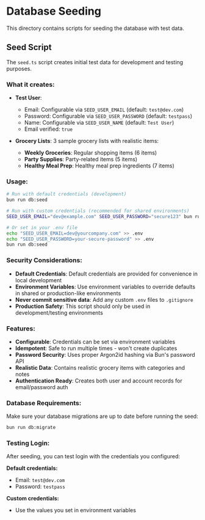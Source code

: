 # Database Seeding

This directory contains scripts for seeding the database with test data.

## Seed Script

The `seed.ts` script creates initial test data for development and testing purposes.

### What it creates:

- **Test User**:
  - Email: Configurable via `SEED_USER_EMAIL` (default: `test@dev.com`)
  - Password: Configurable via `SEED_USER_PASSWORD` (default: `testpass`)
  - Name: Configurable via `SEED_USER_NAME` (default: `Test User`)
  - Email verified: `true`

- **Grocery Lists**: 3 sample grocery lists with realistic items:
  - **Weekly Groceries**: Regular shopping items (6 items)
  - **Party Supplies**: Party-related items (5 items)
  - **Healthy Meal Prep**: Healthy meal prep ingredients (7 items)

### Usage:

```bash
# Run with default credentials (development)
bun run db:seed

# Run with custom credentials (recommended for shared environments)
SEED_USER_EMAIL="dev@example.com" SEED_USER_PASSWORD="secure123" bun run db:seed

# Or set in your .env file
echo "SEED_USER_EMAIL=dev@yourcompany.com" >> .env
echo "SEED_USER_PASSWORD=your-secure-password" >> .env
bun run db:seed
```

### Security Considerations:

- **Default Credentials**: Default credentials are provided for convenience in local development
- **Environment Variables**: Use environment variables to override defaults in shared or production-like environments
- **Never commit sensitive data**: Add any custom `.env` files to `.gitignore`
- **Production Safety**: This script should only be used in development/testing environments

### Features:

- **Configurable**: Credentials can be set via environment variables
- **Idempotent**: Safe to run multiple times - won't create duplicates
- **Password Security**: Uses proper Argon2id hashing via Bun's password API
- **Realistic Data**: Contains realistic grocery items with categories and notes
- **Authentication Ready**: Creates both user and account records for email/password auth

### Database Requirements:

Make sure your database migrations are up to date before running the seed:

```bash
bun run db:migrate
```

### Testing Login:

After seeding, you can test login with the credentials you configured:

**Default credentials:**
- Email: `test@dev.com`
- Password: `testpass`

**Custom credentials:**
- Use the values you set in environment variables
